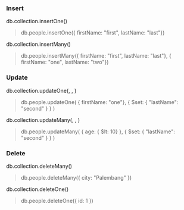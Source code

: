 ### Insert
db.collection.insertOne()
> db.people.insertOne({ firstName: "first", lastName: "last"})

db.collection.insertMany()
> db.people.insertMany({ firstName: "first", lastName: "last"}, { firstName: "one", lastName: "two"})

### Update
db.collection.updateOne(<filter>, <update>, <options>)
> db.people.updateOne(
    { firstName: "one"},
    {
        $set: { "lastName": "second" }
    }
)

db.collection.updateMany(<filter>, <update>, <options>)
> db.people.updateMany(
    { age: { $lt: 10} },
    {
        $set: { "lastName": "second" }
    }
)

### Delete
db.collection.deleteMany()
> db.people.deleteMany({ city: "Palembang" })

db.collection.deleteOne()
> db.people.deleteOne({ id: 1 })